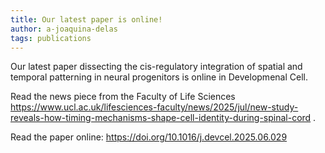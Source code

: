 ```yaml
---
title: Our latest paper is online!
author: a-joaquina-delas
tags: publications
---
```


Our latest paper dissecting the cis-regulatory integration of spatial and temporal patterning in neural progenitors is online in Developmenal Cell.

Read the news piece from the Faculty of Life Sciences https://www.ucl.ac.uk/lifesciences-faculty/news/2025/jul/new-study-reveals-how-timing-mechanisms-shape-cell-identity-during-spinal-cord .

Read the paper online: https://doi.org/10.1016/j.devcel.2025.06.029 